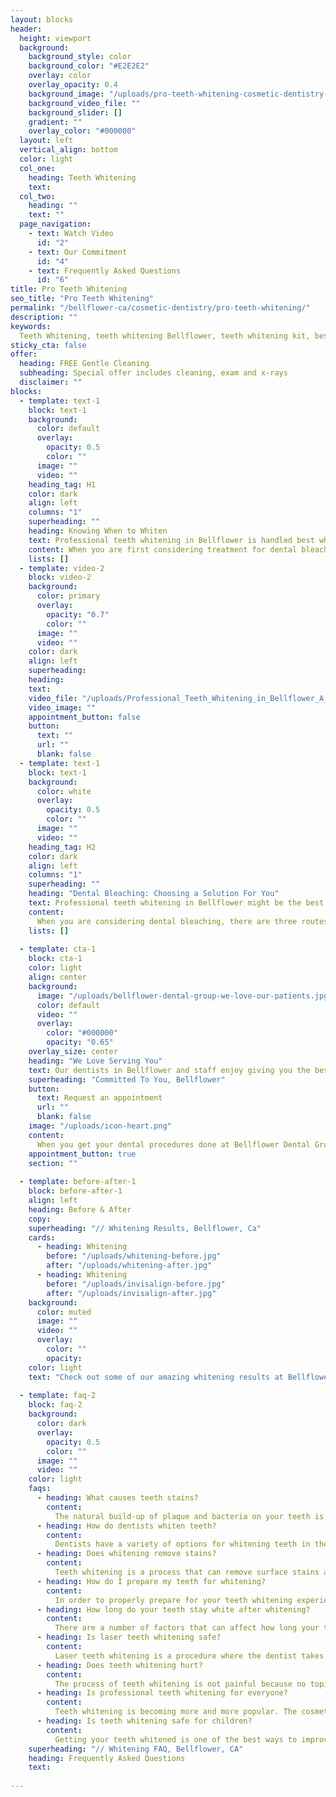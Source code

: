 ```yaml
---
layout: blocks
header:
  height: viewport
  background:
    background_style: color
    background_color: "#E2E2E2"
    overlay: color
    overlay_opacity: 0.4
    background_image: "/uploads/pro-teeth-whitening-cosmetic-dentistry-bellflower-dental-bellflower-ca-hero.jpg"
    background_video_file: ""
    background_slider: []
    gradient: ""
    overlay_color: "#000000"
  layout: left
  vertical_align: bottom
  color: light
  col_one:
    heading: Teeth Whitening
    text: 
  col_two:
    heading: ""
    text: ""
  page_navigation:
    - text: Watch Video
      id: "2"
    - text: Our Commitment
      id: "4"
    - text: Frequently Asked Questions
      id: "6"
title: Pro Teeth Whitening
seo_title: "Pro Teeth Whitening"
permalink: "/bellflower-ca/cosmetic-dentistry/pro-teeth-whitening/"
description: ""
keywords:
  Teeth Whitening, teeth whitening Bellflower, teeth whitening kit, best teeth whitening, professional teeth whitening, teeth whitening products, laser teeth whitening, teeth whitening at home, bright white smile, smile teeth whitening, smile whitening, teeth whitening dentist, dentist recommended teeth whitening
sticky_cta: false
offer:
  heading: FREE Gentle Cleaning
  subheading: Special offer includes cleaning, exam and x-rays
  disclaimer: ""
blocks:
  - template: text-1
    block: text-1
    background:
      color: default
      overlay:
        opacity: 0.5
        color: ""
      image: ""
      video: ""
    heading_tag: H1
    color: dark
    align: left
    columns: "1"
    superheading: ""
    heading: Knowing When to Whiten
    text: Professional teeth whitening in Bellflower is handled best when you know the time to do it
    content: When you are first considering treatment for dental bleaching, your whitening treatments can be done at any time. However, if you plan on getting teeth bleaching treatments done periodically, there is a time frame you should stick to in order to keep your teeth and their enamel strong and healthy. At Bellflower Dental Group, we recommend waiting six months after a professional whitening treatment is complete before getting another. Bleaching your teeth can add sensitivity you may not want if done too often, and it can also cause damage. If you are only seeing darker spots on a tooth or a few teeth, there are spot treatments available, which help when considering damage to other teeth that may not need treatment. If you are really concerned with the yellowing appearance of your teeth once they are whitened, staying away from foods, beverages, and other items such as tobacco that have a coloring effect on your teeth is a good idea. Schedule an appointment for your professional teeth whitening in Bellflower today, and start feeling more confident in your smile.
    lists: []
  - template: video-2
    block: video-2
    background:
      color: primary
      overlay:
        opacity: "0.7"
        color: ""
      image: ""
      video: ""
    color: dark
    align: left
    superheading: 
    heading:
    text:
    video_file: "/uploads/Professional_Teeth_Whitening_in_Bellflower_A_One-DaySolution.mp4"
    video_image: ""
    appointment_button: false
    button:
      text: ""
      url: ""
      blank: false
  - template: text-1
    block: text-1
    background:
      color: white
      overlay:
        opacity: 0.5
        color: ""
      image: ""
      video: ""
    heading_tag: H2
    color: dark
    align: left
    columns: "1"
    superheading: ""
    heading: "Dental Bleaching: Choosing a Solution For You"
    text: Professional teeth whitening in Bellflower might be the best option for your bleaching efforts
    content:
      When you are considering dental bleaching, there are three routes you can take, two of which are professional whitening products that are proven safe and effective. The first is in-office bleaching, which uses a higher concentration of chemicals to aid in faster results. The best part about this option is that it is affordable and under the care of a dental professional. Next, also a professional teeth whitening option, are take-home whitening trays. At our office in Bellflower, we offer take-home trays, which are custom-made and molded to fit your teeth. These trays are then sent home with you, along with a powerful whitening agent. At-home whitening trays are very affordable, and they are also convenient. These trays allow you to whiten when you like until you reach your desired color. The only drawback when compared to in-office bleaching is the lack of instant results. Results with trays will appear over a span of time. Lastly, you have over-the-counter products to use for your whitening needs. When it comes to these types of products, there are many on the market, and some are not as safe as others. We advise you to consult with a dental professional about the use of store-bought whitening products, and also to see if this is a good idea to use on your teeth. If you would like to discuss your options for dental bleaching in Bellflower more thoroughly, schedule an appointment with our cosmetic dentist* for an examination.
    lists: []
      
  - template: cta-1
    block: cta-1
    color: light
    align: center
    background:
      image: "/uploads/bellflower-dental-group-we-love-our-patients.jpg"
      color: default
      video: ""
      overlay:
        color: "#000000"
        opacity: "0.65"
    overlay_size: center
    heading: "We Love Serving You"
    text: Our dentists in Bellflower and staff enjoy giving you the best service possible
    superheading: "Committed To You, Bellflower"
    button:
      text: Request an appointment
      url: ""
      blank: false
    image: "/uploads/icon-heart.png"
    content:
      When you get your dental procedures done at Bellflower Dental Group, there is no doubt you are getting the best service in Bellflower and the surrounding areas. We absolutely love what we do, and we want you to love what we do for you just as much! We look forward to serving you, so please don’t hesitate to give us a call for your next appointment! We are available to answer your questions 24/7. Call us now.
    appointment_button: true
    section: ""
    
  - template: before-after-1
    block: before-after-1
    align: left
    heading: Before & After
    copy: 
    superheading: "// Whitening Results, Bellflower, Ca"
    cards:
      - heading: Whitening
        before: "/uploads/whitening-before.jpg"
        after: "/uploads/whitening-after.jpg"
      - heading: Whitening
        before: "/uploads/invisalign-before.jpg"
        after: "/uploads/invisalign-after.jpg"
    background:
      color: muted
      image: ""
      video: ""
      overlay:
        color: ""
        opacity:
    color: light
    text: "Check out some of our amazing whitening results at Bellflower Dental"
    
  - template: faq-2
    block: faq-2
    background:
      color: dark
      overlay:
        opacity: 0.5
        color: ""
      image: ""
      video: ""
    color: light
    faqs:
      - heading: What causes teeth stains?
        content:
          The natural build-up of plaque and bacteria on your teeth is the main cause for stains. The color of these stains depends on what you eat and drink. Some foods like coffee, tea, wine, berries, and carrots can stain your teeth a deep brown or black color, while others such as beets or turmeric can make them yellow. You may also notice that some people's teeth naturally darken over time due to their diet choices. 
      - heading: How do dentists whiten teeth?
        content:
          Dentists have a variety of options for whitening teeth in the office. Some dentists use LED light to bleach stains, while others use a peroxide gel that is activated by the UV light from the dentist's machine. A third option some offices offer is laser bleaching.
      - heading: Does whitening remove stains?
        content:
          Teeth whitening is a process that can remove surface stains and lighten teeth. It does not, however, remove the dark staining within tooth enamel itself. That will require professional dental treatment by your dentist or periodontist.
      - heading: How do I prepare my teeth for whitening?
        content:
          In order to properly prepare for your teeth whitening experience, you must make sure they are free of cavities or decay*. Whiteners will only work on healthy teeth; if there are cavities present, they can become worse when exposed to harsh chemicals, like hydrogen peroxide, which causes them to spread further through the tooth structure, weakening bone support and leaving behind more room for future infection.
      - heading: How long do your teeth stay white after whitening?
        content:
          There are a number of factors that can affect how long your teeth stay white after you whiten them. From the type of toothpaste and mouthwash you use to what kind of food or drink you consume, there is plenty that affects the longevity of your pearly whites. The longevity of your teeth whitening will depend on how you take care of your teeth. 
      - heading: Is laser teeth whitening safe?
        content:
          Laser teeth whitening is a procedure where the dentist takes a laser and uses it to change the color of your teeth. While this may sound scary, there are actually very few risks associated with this process. The only risk you should be worried about is if you have certain medical conditions that prevent you from having safe dental work done.
      - heading: Does teeth whitening hurt? 
        content:
          The process of teeth whitening is not painful because no topical materials are used. The most common side effects are tooth sensitivity and dry mouth, both of which subside within a few days.
      - heading: Is professional teeth whitening for everyone?
        content:
          Teeth whitening is becoming more and more popular. The cosmetic procedure has been featured on television shows, in movies, and on the covers of magazines. Celebrities are seen with their pearly whites glowing after getting a touch-up at the dentist's office or having an at-home teeth whitening kit. More people are interested in white teeth than ever before because they want to look their best for photo opportunities or special occasions, like weddings and graduations.
      - heading: Is teeth whitening safe for children?
        content:
          Getting your teeth whitened is one of the best ways to improve your smile. However, it may not be safe for everyone, so you need to make sure it's right for you before you begin treatment. Bleaching treatments should never be given to children under 18, since they can damage their growing teeth and make them discolored.
    superheading: "// Whitening FAQ, Bellflower, CA"
    heading: Frequently Asked Questions
    text: 
    
---
```

